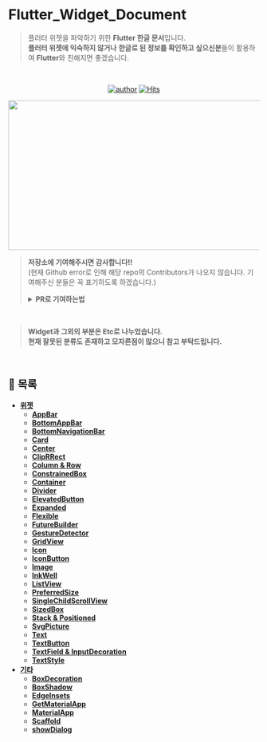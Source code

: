 # Flutter_Widget_Document
> 플러터 위젯을 파악하기 위한 **Flutter 한글 문서**입니다.<br>
> **플러터 위젯에 익숙하지 않거나** **한글로 된 정보를 확인하고 싶으신분**들이 활용하여 **Flutter**와 친해지면 좋겠습니다.

<br>

<div align=center>

[![author](https://img.shields.io/badge/author-youjeonghan-brightgreen.svg?style=flat-square)](https://github.com/youjeonghan)
[![Hits](https://hits.seeyoufarm.com/api/count/incr/badge.svg?url=https%3A%2F%2Fgithub.com%2Fyoujeonghan%2FFlutter_Widget_Document&count_bg=%2379C83D&title_bg=%23555555&icon=&icon_color=%23E7E7E7&title=hits&edge_flat=true)](https://hits.seeyoufarm.com)

<!-- <a href="https://github.com/youjeonghan/Flutter_Widget_Document/graphs/contributors"><img src="https://opencollective.com/Flutter_Widget_Document/contributors.svg?width=720"></a> -->

<img src="https://user-images.githubusercontent.com/57481424/170236549-cdc3a812-4dbb-4869-a72c-41a0dfcbcfe6.png" width="600" height="300"/>

</div>

> **저장소에 기여해주시면 감사합니다!!**<br>
> (현재 Github error로 인해 해당 repo의 Contributors가 나오지 않습니다. 기여해주신 분들은 꼭 표기하도록 하겠습니다.)
><details>
><summary><b>PR로 기여하는법</summary>
>- markdown 파일로 위젯명.md 파일로 추가 부탁드립니다<br>
>- 아래와 비슷한 양식으로 부탁드립니다<br>
>  (칼같이 지키실 필요 없으며 다른 Flutter 유저분들에게 도움이 되겠다 싶으면 다 환영합니다.)
>
><br>
>
>```dart
>특정위젯(
>    // 위젯 속성1 설명
>    속성1: 간단한 예시 or 워딩
>
>    // 위젯 속성2 설명
>    속성2: 간단한 예시 or 워딩
>)
>```
>[Dart API 문서 링크](https://api.flutter.dev/flutter/widgets/widgets-library.html)
> - 유용한 정보나 기타 팁 (선택)
></details>

<br>

> **Widget**과 그외의 부분은 **Etc**로 나누었습니다.<br>
> 현재 잘못된 분류도 존재하고 모자른점이 많으니 참고 부탁드립니다.

<br>

## 📑 목록

- [위젯](https://github.com/youjeonghan/Flutter_Widget_Document/tree/main/Widget)
  - [AppBar](https://github.com/youjeonghan/Flutter_Widget_Document/blob/main/Widget/AppBar.md)
  - [BottomAppBar](https://github.com/youjeonghan/Flutter_Widget_Document/blob/main/Widget/BottomAppBar.md)
  - [BottomNavigationBar](https://github.com/youjeonghan/Flutter_Widget_Document/blob/main/Widget/BottomNavigationBar.md)
  - [Card](https://github.com/youjeonghan/Flutter_Widget_Document/blob/main/Widget/Card.md)
  - [Center](https://github.com/youjeonghan/Flutter_Widget_Document/blob/main/Widget/Center.md)
  - [ClipRRect](https://github.com/youjeonghan/Flutter_Widget_Document/blob/main/Widget/ClipRRect.md)
  - [Column & Row](https://github.com/youjeonghan/Flutter_Widget_Document/blob/main/Widget/Column&Row.md)
  - [ConstrainedBox](https://github.com/youjeonghan/Flutter_Widget_Document/blob/main/Widget/ConstrainedBox.md)
  - [Container](https://github.com/youjeonghan/Flutter_Widget_Document/blob/main/Widget/Container.md)
  - [Divider](https://github.com/youjeonghan/Flutter_Widget_Document/blob/main/Widget/Divider.md)
  - [ElevatedButton](https://github.com/youjeonghan/Flutter_Widget_Document/blob/main/Widget/ElevatedButton.md)
  - [Expanded](https://github.com/youjeonghan/Flutter_Widget_Document/blob/main/Widget/Expanded.md)
  - [Flexible](https://github.com/youjeonghan/Flutter_Widget_Document/blob/main/Widget/Flexible.md)
  - [FutureBuilder](https://github.com/youjeonghan/Flutter_Widget_Document/blob/main/Widget/FutureBuilder.md)
  - [GestureDetector](https://github.com/youjeonghan/Flutter_Widget_Document/blob/main/Widget/GestureDetector.md)
  - [GridView](https://github.com/youjeonghan/Flutter_Widget_Document/blob/main/Widget/GridView.md)
  - [Icon](https://github.com/youjeonghan/Flutter_Widget_Document/blob/main/Widget/Icon.md)
  - [IconButton](https://github.com/youjeonghan/Flutter_Widget_Document/blob/main/Widget/IconButton.md)
  - [Image](https://github.com/youjeonghan/Flutter_Widget_Document/blob/main/Widget/Image.md)
  - [InkWell](https://github.com/youjeonghan/Flutter_Widget_Document/blob/main/Widget/InkWell.md)
  - [ListView](https://github.com/youjeonghan/Flutter_Widget_Document/blob/main/Widget/ListView.md)
  - [PreferredSize](https://github.com/youjeonghan/Flutter_Widget_Document/blob/main/Widget/PreferredSize.md)
  - [SingleChildScrollView](https://github.com/youjeonghan/Flutter_Widget_Document/blob/main/Widget/SingleChildScrollView.md)
  - [SizedBox](https://github.com/youjeonghan/Flutter_Widget_Document/blob/main/Widget/SizedBox.md)
  - [Stack & Positioned](https://github.com/youjeonghan/Flutter_Widget_Document/blob/main/Widget/Stack&Positioned.md)
  - [SvgPicture](https://github.com/youjeonghan/Flutter_Widget_Document/blob/main/Widget/SvgPicture.md)
  - [Text](https://github.com/youjeonghan/Flutter_Widget_Document/blob/main/Widget/Text.md)
  - [TextButton](https://github.com/youjeonghan/Flutter_Widget_Document/blob/main/Widget/TextButton.md)
  - [TextField & InputDecoration](https://github.com/youjeonghan/Flutter_Widget_Document/blob/main/Widget/TextField&InputDecoration.md)
  - [TextStyle](https://github.com/youjeonghan/Flutter_Widget_Document/blob/main/Widget/TextStyle.md)
- [기타](https://github.com/youjeonghan/Flutter_Widget_Document/tree/main/Etc)
  - [BoxDecoration](https://github.com/youjeonghan/Flutter_Widget_Document/blob/main/Etc/BoxDecoration.md)
  - [BoxShadow](https://github.com/youjeonghan/Flutter_Widget_Document/blob/main/Etc/BoxShadow.md)
  - [EdgeInsets](https://github.com/youjeonghan/Flutter_Widget_Document/blob/main/Etc/EdgeInsets.md)
  - [GetMaterialApp](https://github.com/youjeonghan/Flutter_Widget_Document/blob/main/Etc/GetMaterialApp.md)
  - [MaterialApp](https://github.com/youjeonghan/Flutter_Widget_Document/blob/main/Etc/MaterialApp.md)
  - [Scaffold](https://github.com/youjeonghan/Flutter_Widget_Document/blob/main/Etc/Scaffold.md)
  - [showDialog](https://github.com/youjeonghan/Flutter_Widget_Document/blob/main/Etc/showDialog.md)


<br><br>


